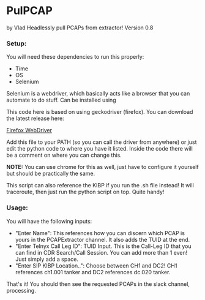 # PulPCAP

by Vlad
Headlessly pull PCAPs from extractor!
Version 0.8 

### Setup:
  You will need these dependencies to run this properly:
- Time
- OS
- Selenium
    
Selenium is a webdriver, which basically acts like a browser that you can automate to do stuff.
  Can be installed using <pip install selenium>
  
This code here is based on using geckodriver (firefox). You can download the latest release here: 

[Firefox WebDriver](https://github.com/mozilla/geckodriver/releases)    

Add this file to your PATH (so you can call the driver from anywhere) or just edit the python code to where you have it listed. Inside the code there will be a comment on where you can change this.

**NOTE:** You can use chrome for this as well, just have to configure it yourself but should be practically the same.
  
  This script can also reference the KIBP if you run the .sh file instead! It will traceroute, then just run the python script on top. Quite handy!

### Usage:
  
  You will have the following inputs:
- "Enter Name": This references how you can discern which PCAP is yours in the PCAPExtractor channel. It also adds the TUID at the end.
- "Enter Telnyx Call Leg ID": TUID Input. This is the Call-Leg ID that you can find in CDR Search/Call Session. You can add more than 1 even! Just simply add a space.
- "Enter SIP KIBP Location..": Choose between CH1 and DC2! CH1 references ch1.001 tanker and DC2 references dc.020 tanker.
    
 That's it! You should then see the requested PCAPs in the slack channel, processing. 
